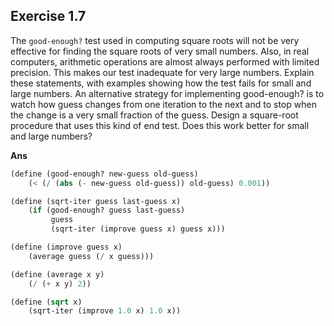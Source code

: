 ## Exercise 1.7

The `good-enough?` test used in computing square roots will not be very effective for finding the square roots of very small numbers. Also, in real computers, arithmetic operations are almost always performed with limited precision. This makes our test inadequate for very large numbers. Explain these statements, with examples showing how the test fails for small and large numbers. An alternative strategy for implementing good-enough? is to watch how guess changes from one iteration to the next and to stop when the change is a very small fraction of the guess. Design a square-root procedure that uses this kind of end test. Does this work better for small and large numbers?

**Ans**

```scheme
(define (good-enough? new-guess old-guess)
    (< (/ (abs (- new-guess old-guess)) old-guess) 0.001))

(define (sqrt-iter guess last-guess x)
    (if (good-enough? guess last-guess)
         guess
         (sqrt-iter (improve guess x) guess x)))

(define (improve guess x)
    (average guess (/ x guess)))

(define (average x y)
    (/ (+ x y) 2))

(define (sqrt x)
    (sqrt-iter (improve 1.0 x) 1.0 x))
```